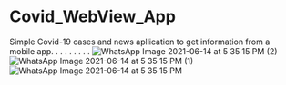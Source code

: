 # Covid_WebView_App
Simple Covid-19 cases and news apllication to get information from a mobile app.
.
.
.
.
.
.
.
.
![WhatsApp Image 2021-06-14 at 5 35 15 PM (2)](https://user-images.githubusercontent.com/62693668/121889659-23a76380-cd37-11eb-8071-c7e91c61cc51.jpeg)
![WhatsApp Image 2021-06-14 at 5 35 15 PM (1)](https://user-images.githubusercontent.com/62693668/121889671-26a25400-cd37-11eb-883c-0d862cf29df7.jpeg)
![WhatsApp Image 2021-06-14 at 5 35 15 PM](https://user-images.githubusercontent.com/62693668/121889685-2ace7180-cd37-11eb-952b-7ff6368abf35.jpeg)
